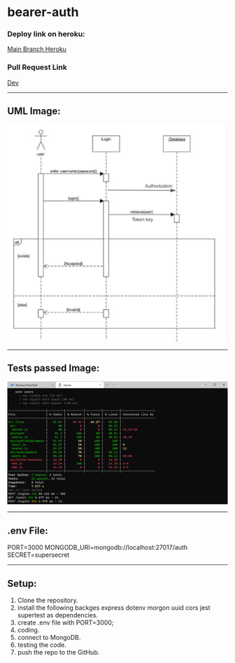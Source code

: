 # bearer-auth

### Deploy link on heroku:

[Main Branch Heroku](https://bearer-auth-haneen.herokuapp.com/)


### Pull Request Link

[Dev](https://github.com/HaneenKh88/bearer-auth/pull/2)


****************************************************************************************************

## UML Image:

![UML](https://github.com/HaneenKh88/bearer-auth/blob/dev/UMLLab07.png)


*****************************************************************************************************
## Tests passed Image:

![TestImg](https://github.com/HaneenKh88/bearer-auth/blob/main/lab07test.png)



****************************************************************************************************

## .env File:

PORT=3000
MONGODB_URI=mongodb://localhost:27017/auth
SECRET=supersecret

****************************************************************************************************

## Setup:

1. Clone the repository.
2. install the following backges express dotenv morgon uuid cors jest supertest as dependencies.
3. create .env file with PORT=3000;
4. coding.
5. connect to MongoDB.
6. testing the code.
7. push the repo to the GitHub.


